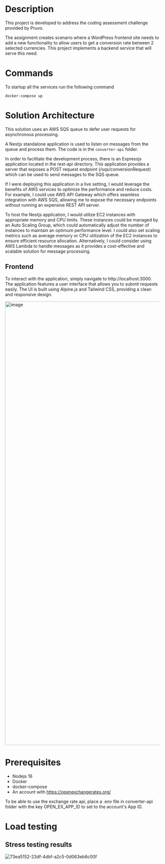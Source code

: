 # Description

This project is developed to address the coding assessment challenge provided by Pruvo.

The assignment creates scenario where a WordPress frontend site needs to add a new functionality to allow users to get a conversion rate between 2 selected currencies. This project implements a backend service that will serve this need.

# Commands
To startup all the services run the following command
```
docker-compose up
```

# Solution Architecture

This solution uses an AWS SQS queue to defer user requests for asynchronous processing.

A Nestjs standalone application is used to listen on messages from the queue and process them. The code is in the `converter-api` folder.

In order to facilitate the development process, there is an Expressjs application located in the rest-api directory. This application provides a server that exposes a POST request endpoint (/sqs/conversionRequest) which can be used to send messages to the SQS queue.

If I were deploying this application in a live setting, I would leverage the benefits of AWS services to optimize the performance and reduce costs. For example, I could use AWS API Gateway which offers seamless integration with AWS SQS, allowing me to expose the necessary endpoints without running an expensive REST API server.

To host the Nestjs application, I would utilize EC2 instances with appropriate memory and CPU limits. These instances could be managed by an Auto Scaling Group, which could automatically adjust the number of instances to maintain an optimum performance level. I could also set scaling metrics such as average memory or CPU utilization of the EC2 instances to ensure efficient resource allocation. Alternatively, I could consider using AWS Lambda to handle messages as it provides a cost-effective and scalable solution for message processing.

## Frontend
To interact with the application, simply navigate to http://localhost:3000. The application features a user interface that allows you to submit requests easily. The UI is built using Alpine.js and Tailwind CSS, providing a clean and responsive design.

<img width="1439" alt="image" src="https://user-images.githubusercontent.com/54335160/228325712-d7fd6e0c-cabe-4521-81d6-432b8e474780.png">

# Prerequisites
- Nodejs 16
- Docker
- docker-compose
- An account with https://openexchangerates.org/

To be able to use the exchange rate api, place a .env file in converter-api folder with the key OPEN_EX_APP_ID to set to the account's App ID.

# Load testing
## Stress testing results
![73ea5152-23df-4dbf-a2c5-0d063eb6c00f](https://user-images.githubusercontent.com/54335160/228328382-4d88ac29-9a3a-4d8b-a969-60f808c8ef55.JPG)

